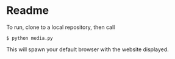 # Readme

To run, clone to a local repository, then call

    $ python media.py

This will spawn your default browser with the website displayed.
